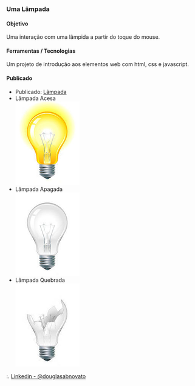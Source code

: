 ### Uma Lâmpada

#### Objetivo

Uma interação com uma lâmpida a partir do toque do mouse.

#### Ferramentas / Tecnologias

Um projeto de introdução aos elementos web com html, css e javascript.

#### Publicado

- Publicado: [Lâmpada](http://gusty-cattle.surge.sh)
- Lâmpada Acesa <br/> ![Lâmpada](./lampada-acesa.jpg) 
- Lâmpada Apagada <br/> ![Lâmpada](./lampada-apagada.jpg) 
- Lâmpada Quebrada <br/> ![Lâmpada](./lampada-quebrada.jpg) 

:. [Linkedin - @douglasabnovato](https://www.linkedin.com/in/douglasabnovato/)

